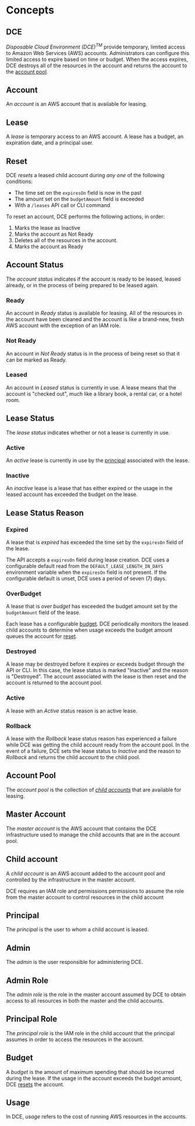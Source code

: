 # Concepts

## DCE

_Disposable Cloud Environment (DCE)<sup>TM</sup>_ provide temporary, limited access to Amazon Web 
Services (AWS) accounts. Administrators can configure this limited access to expire based on time or budget. When the access expires, DCE destroys all of the resources in the account and returns the account to the [account pool](#account-pool).

## Account
An _account_ is an AWS account that is available for leasing.

## Lease
A _lease_ is temporary access to an AWS account. A lease has a budget,
an expiration date, and a principal user.

## Reset

DCE _resets_ a leased child account during _any one_ of the following conditions:

* The time set on the `expiresOn` field is now in the past
* The amount set on the `budgetAmount` field is exceeded
* With a `/leases` API call or CLI command

To reset an account, DCE performs the following actions, in order:

1. Marks the lease as Inactive
1. Marks the account as Not Ready
1. Deletes all of the resources in the account.
1. Marks the account as Ready


## Account Status
The _account status_ indicates if the account is ready to be leased, leased
already, or in the process of being prepared to be leased again.

### Ready
An account in _Ready_ status is available for leasing. All of the resources
in the account have been cleaned and the account is like a brand-new, fresh
AWS account with the exception of an IAM role.

### Not Ready
An account in _Not Ready_ status is in the process of being reset
so that it can be marked as Ready. 

### Leased
An account in _Leased_ status is currently in use. A lease means
that the account is "checked out", much like a library book, a rental car, 
or a hotel room. 

## Lease Status

The _lease status_ indicates whether or not a lease is currently in use.

### Active
An _active_ lease is currently in use by the [principal](#principal) associated 
with the lease.

### Inactive
An _inactive_ lease is a lease that has either expired or the usage in the 
leased account has exceeded the budget on the lease.

## Lease Status Reason

### Expired

A lease that is _expired_ has exceeded the time set by the `expiresOn` field
of the lease. 

The API accepts a `expiresOn` field during lease creation.
DCE uses a configurable default read from the `DEFAULT_LEASE_LENGTH_IN_DAYS` environment variable when the `expiresOn` field is not present. If 
the configurable default is unset, DCE uses a period of seven (7) days.

### OverBudget

A lease that is _over budget_ has exceeded the budget amount set
by the `budgetAmount` field of the lease.

Each lease has a configurable [budget](#budget). DCE periodically
monitors the leased child accounts to determine when usage exceeds 
the budget amount queues the account for [reset](#reset).

### Destroyed

A lease may be destroyed before it expires or exceeds budget through 
the API or CLI. In this case, the lease status is marked "Inactive" and the 
reason is "Destroyed". The account associated with the lease is then
reset and the account is returned to the account pool.

### Active

A lease with an _Active_ status reason is an active lease.

### Rollback

A lease with the _Rollback_ lease status reason has experienced a failure
while DCE was getting the child account ready from the account pool. In the
event of a failure, DCE sets the lease status to _Inactive_ and the reason 
to _Rollback_ and returns the child account to the child pool.

## Account Pool

The _account pool_ is the collection of [_child accounts_](#child-account) that
are available for leasing.

## Master Account

The _master account_ is the AWS account that contains the DCE infrastructure
used to manage the child accounts that are in the account pool. 

## Child account

A _child account_ is an AWS account added to the account pool and 
controlled by the infrastructure in the master account. 

DCE requires an IAM role and permissions permissions to assume the role from 
the master account to control resources in the child account

## Principal

The _principal_ is the user to whom a child account is leased.

## Admin

The _admin_ is the user responsible for administering DCE.

## Admin Role

The _admin role_ is the role in the master account assumed by DCE to obtain
access to all resources in both the master and the child accounts.

## Principal Role

The _principal role_ is the IAM role in the child account that the 
principal assumes in order to access the resources in the account.

## Budget

A _budget_ is the amount of maximum spending that should be incurred during the lease. 
If the usage in the account exceeds the budget amount, DCE [resets](#reset) the 
account. 

## Usage

In DCE, _usage_ refers to the cost of running AWS resources in the accounts. 

